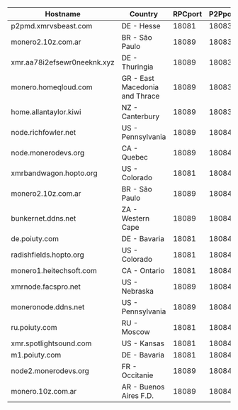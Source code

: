 Hostname | Country | RPCport | P2Pport
--- | --- | --- | ---
p2pmd.xmrvsbeast.com | DE - Hesse | 18081 | 18083
monero2.10z.com.ar | BR - São Paulo | 18089 | 18083
xmr.aa78i2efsewr0neeknk.xyz | DE - Thuringia | 18089 | 18083
monero.homeqloud.com | GR - East Macedonia and Thrace | 18089 | 18083
home.allantaylor.kiwi | NZ - Canterbury | 18089 | 18083
node.richfowler.net | US - Pennsylvania | 18089 | 18084
node.monerodevs.org | CA - Quebec | 18089 | 18084
xmrbandwagon.hopto.org | US - Colorado | 18081 | 18084
monero2.10z.com.ar | BR - São Paulo | 18089 | 18084
bunkernet.ddns.net | ZA - Western Cape | 18089 | 18084
de.poiuty.com | DE - Bavaria | 18081 | 18084
radishfields.hopto.org | US - Colorado | 18081 | 18084
monero1.heitechsoft.com | CA - Ontario | 18081 | 18084
xmrnode.facspro.net | US - Nebraska | 18089 | 18084
moneronode.ddns.net | US - Pennsylvania | 18089 | 18084
ru.poiuty.com | RU - Moscow | 18081 | 18084
xmr.spotlightsound.com | US - Kansas | 18081 | 18084
m1.poiuty.com | DE - Bavaria | 18081 | 18084
node2.monerodevs.org | FR - Occitanie | 18089 | 18084
monero.10z.com.ar | AR - Buenos Aires F.D. | 18089 | 18084
